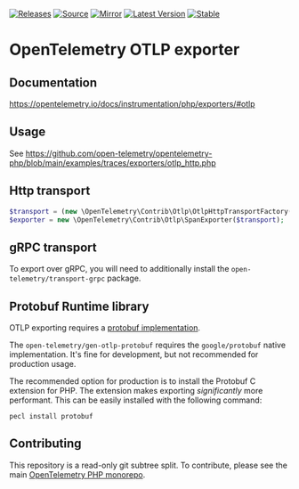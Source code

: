 [![Releases](https://img.shields.io/badge/releases-purple)](https://github.com/opentelemetry-php/exporter-otlp/releases)
[![Source](https://img.shields.io/badge/source-exporter--otlp-green)](https://github.com/open-telemetry/opentelemetry-php/tree/main/src/Contrib/Otlp)
[![Mirror](https://img.shields.io/badge/mirror-opentelemetry--php:exporter--otlp-blue)](https://github.com/opentelemetry-php/exporter-otlp)
[![Latest Version](http://poser.pugx.org/open-telemetry/exporter-otlp/v/unstable)](https://packagist.org/packages/open-telemetry/exporter-otlp/)
[![Stable](http://poser.pugx.org/open-telemetry/exporter-otlp/v/stable)](https://packagist.org/packages/open-telemetry/exporter-otlp/)

# OpenTelemetry OTLP exporter

## Documentation

https://opentelemetry.io/docs/instrumentation/php/exporters/#otlp

## Usage

See https://github.com/open-telemetry/opentelemetry-php/blob/main/examples/traces/exporters/otlp_http.php

## Http transport

```php
$transport = (new \OpenTelemetry\Contrib\Otlp\OtlpHttpTransportFactory())->create('http://collector:4318');
$exporter = new \OpenTelemetry\Contrib\Otlp\SpanExporter($transport);
```

## gRPC transport

To export over gRPC, you will need to additionally install the `open-telemetry/transport-grpc` package.

## Protobuf Runtime library

OTLP exporting requires a [protobuf implementation](https://github.com/protocolbuffers/protobuf/tree/main/php).

The `open-telemetry/gen-otlp-protobuf` requires the `google/protobuf` native implementation. It's fine for development, but
not recommended for production usage.

The recommended option for production is to install the Protobuf C extension for PHP. The extension
makes exporting _significantly_ more performant. This can be easily installed with the following command:

```shell
pecl install protobuf
```

## Contributing

This repository is a read-only git subtree split.
To contribute, please see the main [OpenTelemetry PHP monorepo](https://github.com/open-telemetry/opentelemetry-php).
